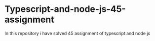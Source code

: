 # Typescript-and-node-js-45-assignment
In this repository i have solved 45 assignment of typescript and node js
